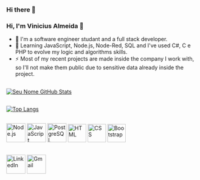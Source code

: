 ### Hi there 👋

<!--
**ViniciusAlmeid4/ViniciusAlmeid4** is a ✨ _special_ ✨ repository because its `README.md` (this file) appears on your GitHub profile.

Here are some ideas to get you started:

- 🔭 I’m currently working on ...
- 🌱 I’m currently learning ...
- 👯 I’m looking to collaborate on ...
- 🤔 I’m looking for help with ...
- 💬 Ask me about ...
- 📫 How to reach me: ...
- 😄 Pronouns: ...
- ⚡ Fun fact: ...
-->

### Hi, I'm Vinicius Almeida 👋

- 🔭 I'm a software engineer studant and a full stack developer.
- 🌱 Learning JavaScript, Node.js, Node-Red, SQL and I've used C#, C e PHP to evolve my logic and algorithms skills.
- ⚡ Most of my recent projects are made inside the company I work with, so I'll not make them public due to sensitive data already inside the project.

##
[![Seu Nome GitHub Stats](https://github-readme-stats.vercel.app/api?username=ViniciusAlmeid4&show_icons=true&theme=merko )](https://github.com/ViniciusAlmeid4)

##
[![Top Langs](https://github-readme-stats.vercel.app/api/top-langs/?username=ViniciusAlmeid4&layout=compact&theme=merko )](https://github.com/ViniciusAlmeid4)

##
[<img src="https://img.icons8.com/color/96/000000/nodejs.png" alt="Node.js" width="50">](https://nodejs.org/)
[<img src="https://img.icons8.com/color/96/000000/javascript.png" alt="JavaScript" width="50">](https://www.javascript.com/)
[<img src="https://img.icons8.com/color/96/000000/postgreesql.png" alt="PostgreSQL" width="50">](https://www.postgresql.org/)
[<img src="https://img.icons8.com/color/96/000000/html-5.png" alt="HTML" width="48">](https://developer.mozilla.org/en-US/docs/Web/HTML)
[<img src="https://img.icons8.com/color/96/000000/css3.png" alt="CSS" width="48">](https://developer.mozilla.org/en-US/docs/Web/CSS)
[<img src="https://img.icons8.com/color/96/000000/bootstrap.png" alt="Bootstrap" width="48">](https://getbootstrap.com/)


##
 [<img src="https://img.icons8.com/color/96/000000/linkedin.png" alt="LinkedIn" width="50"/>](https://www.linkedin.com/in/vinicius-blumle-silva-planas-de-almeida-440041279/)
 [<img src="https://img.icons8.com/color/96/000000/gmail.png" alt="Gmail" width="50"/>](mailto:cmpalmeidaa@gmail.com)
